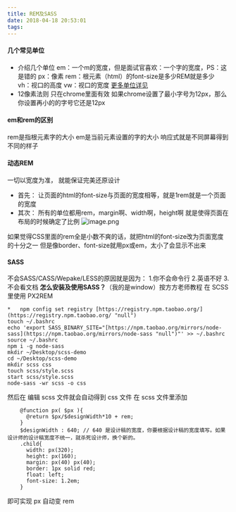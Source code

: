 ```yaml
---
title: REM及SASS
date: 2018-04-18 20:53:01
tags:
---
```

#### 几个常见单位
- 介绍几个单位
em：一个m的宽度，但是面试官喜欢：一个字的宽度，PS：这是错的
px：像素
rem：根元素（html）的font-size是多少REM就是多少
vh：视口的高度
vw：视口的宽度
[更多单位详见](https://developer.mozilla.org/zh-CN/docs/Web/CSS/length)
- 12像素法则
只在chrome里面有效
如果chrome设置了最小字号为12px，那么你设置再小的的字号它还是12px

#### em和rem的区别
rem是指根元素字的大小
em是当前元素设置的字的大小
响应式就是不同屏幕得到不同的样子

#### 动态REM
一切以宽度为准，  就能保证完美还原设计
- 首先：
让页面的html的font-size与页面的宽度相等，就是1rem就是一个页面的宽度
- 其次：
所有的单位都用rem，margin啊、width啊，height啊
就是使得页面在布局的时候确定了比例
![image.png](https://upload-images.jianshu.io/upload_images/11007474-82c9b5529e5e9dd4.png?imageMogr2/auto-orient/strip%7CimageView2/2/w/640)

如果觉得CSS里面的rem全是小数不爽的话，就把html的font-size改为页面宽度的十分之一
但是像border、font-size就用px或em，太小了会显示不出来

#### SASS
不会SASS/CASS/Wepake/LESS的原因就是因为：
1.你不会命令行
2.英语不好
3.不会看文档
**怎么安装及使用SASS？**（我的是window）按方方老师教程
在 SCSS 里使用 PX2REM
```
*   npm config set registry [https://registry.npm.taobao.org/](https://registry.npm.taobao.org/ "null")
touch ~/.bashrc
echo 'export SASS_BINARY_SITE="[https://npm.taobao.org/mirrors/node-sass](https://npm.taobao.org/mirrors/node-sass "null")"' >> ~/.bashrc
source ~/.bashrc
npm i -g node-sass
mkdir ~/Desktop/scss-demo
cd ~/Desktop/scss-demo
mkdir scss css
touch scss/style.scss
start scss/style.scss
node-sass -wr scss -o css
```
然后在
    编辑 scss 文件就会自动得到 css 文件
    在 scss 文件里添加

```
    @function px( $px ){
      @return $px/$designWidth*10 + rem;
    }
    $designWidth : 640; // 640 是设计稿的宽度，你要根据设计稿的宽度填写。如果设计师的设计稿宽度不统一，就杀死设计师，换个新的。
    .child{
      width: px(320);
      height: px(160);
      margin: px(40) px(40);
      border: 1px solid red;
      float: left;
      font-size: 1.2em;
    }
```
即可实现 px 自动变 rem